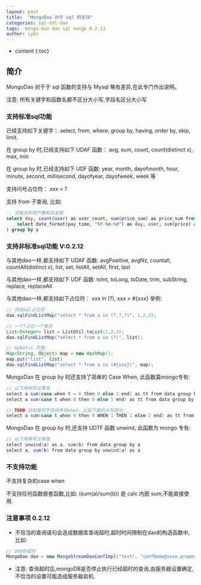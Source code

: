```yaml
---
layout: post
title:  "MongoDao 对于 sql 的支持"
categories: sql-ddl-dao
tags:  mongo-dao dao sql mongo 0.2.13
author: sybn
---
```


* content
{:toc}

## 简介

MongoDao 对于于 sql 函数的支持与 Mysql 略有差异,在此专门作出说明。

注意: 所有关键字和函数名都不区分大小写,字段名区分大小写







### 支持标准sql功能

已经支持如下关键字： select, from, where, group by, having, order by, skip, limit.

在 group by 时,已经支持如下 UDAF 函数： avg, sum, count, count(distinct x), max, min

在 group by 时,已经支持如下 UDF 函数: year, month, dayofmonth, hour, minute, second, millisecond, dayofyear, dayofweek, week 等 

支持问号占位符： xxx = ?

支持 from 子查询, 比如:

``` sql
-- 求每天的用户数和总金额
select day, count(user) as user_count, sum(price_sum) as price_sum from (
	select date_format(pay_time, "%Y-%m-%d") as day, user, sum(price) as price_sum from table1 group by day, user;
) group by a
```

### 支持非标准sql功能 V:0.2.12

与其他dao一样,都支持如下 UDAF 函数: avgPositive, avgNz, countall, countAll(distinct x), list, set, listAll, setAll, first, last

与其他dao一样,都支持如下 UDF 函数: toInt, toLong, toDate, trim, subString, replace, replaceAll

与其他dao一样,都支持如下占位符： xxx in (?), xxx > #{xxx} 举例:

```java
// 传统sql占位符
dao.sqlFindListMap("select * from a in (?,?,?)", 1,2,3);

// 一个?占位一个集合
List<Integer> list = ListUtil.toList(1,2,3);
dao.sqlFindListMap("select * from a in (?)", list);

// myBatis 风格
Map<String, Object> map = new HashMap();
map.put("list", list)
dao.sqlFindListMap("select * from a in (#{xxx})", map);
```

MongoDao 在 group by 时还支持了简单的 Case When, 此函数莫mongo专有:

```java
// 以下两种写法等效
select a sum(case when t = 0 then 0 else 1 end) as tt from data group by a
select a sum(case t when 0 then 0 else 1 end) as tt from data group by a

// TODO 目前暂时不支持多和when，比如下面的大写部分：
select a sum(case t when 0 then 0 WHEN 1 THEN 1 else 2 end) as tt from data group by a
```

MongoDao 在 group by 时,还支持 UDTF 函数 unwind, 此函数为 mongo 专有:

```java
// 以下两种写法等效
select unwind(a) as a, sum(b) from data group by a
select a, sum(b) from data group by unwind(a) as a

```

### 不支持功能

不支持复杂的case when

不支持任何函数嵌套函数,比如: (sum(a)/sum(b)) 是 calc 内嵌 sum,不能直接使用.


### 注意事项 0.2.12

* 不恰当的查询语句会造成数据库查询超时,超时时间限制在dao的构造函数中, 比如:

```java
// 300秒超时
MongoDao dao = new MongoStreamDaoConfImpl("test", "confName@xxxx.properties", 300);
```

* 注意: 查询超时后,mongoDB是否停止执行已经超时的查询,由服务器设置确定,不恰当的设置可能造成服务器宕机.

